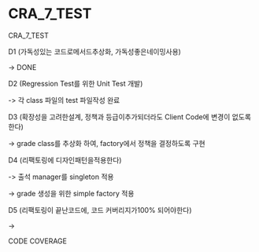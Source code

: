 # CRA_7_TEST
CRA_7_TEST

D1 (가독성있는 코드로메서드추상화, 가독성좋은네이밍사용)

-> DONE

D2 (Regression Test를 위한 Unit Test 개발)

 -> 각 class 파일의 test 파일작성 완료 

D3 (확장성을 고려한설계, 정책과 등급이추가되더라도 Client Code에 변경이 없도록 한다)

  -> grade class를 추상화 하여, factory에서 정책을 결정하도록 구현

D4 (리팩토링에 디자인패턴을적용한다)

  -> 출석 manager를 singleton 적용
  
  -> grade 생성을 위한 simple factory 적용
  
D5 (리팩토링이 끝난코드에, 코드 커버리지가100% 되어야한다)

  -> 



CODE COVERAGE
